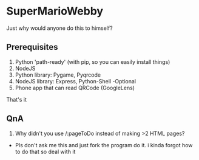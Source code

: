 # SuperMarioWebby
Just why would anyone do this to himself?


## Prerequisites
1. Python 'path-ready' (with pip, so you can easily install things) 
2. NodeJS
3. Python library: Pygame, Pyqrcode
4. NodeJS library: Express, Python-Shell
-Optional
5. Phone app that can read QRCode (GoogleLens)


That's it

## QnA

1. Why didn't you use /:pageToDo instead of making >2 HTML pages?

- Pls don't ask me this and just fork the program do it. i kinda forgot how to do that so deal with it

